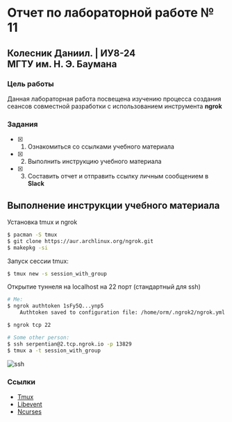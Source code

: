 # Отчет по лабораторной работе № 11
## Колесник Даниил. | ИУ8-24 <br> МГТУ им. Н. Э. Баумана

### Цель работы

Данная лабораторная работа посвещена изучению процесса создания сеансов совместной разработки с использованием инструмента **ngrok**

### Задания

- [x] 1. Ознакомиться со ссылками учебного материала
- [x] 2. Выполнить инструкцию учебного материала
- [x] 3. Составить отчет и отправить ссылку личным сообщением в **Slack**

## Выполнение инструкции учебного материала

Установка tmux и ngrok

```sh
$ pacman -S tmux 
$ git clone https://aur.archlinux.org/ngrok.git
$ makepkg -si
```

Запуск сессии tmux:

```sh
$ tmux new -s session_with_group
```

Открытие туннеля на localhost на 22 порт (стандартный для ssh)

```sh
# Me:
$ ngrok authtoken 1sFy5Q...ynp5
    Authtoken saved to configuration file: /home/orm/.ngrok2/ngrok.yml

$ ngrok tcp 22
```

```sh
# Some other person:
$ ssh serpentian@2.tcp.ngrok.io -p 13829
$ tmux a -t session_with_group
```

![ssh](img/ssh.png)

### Ссылки

- [Tmux](https://raw.githubusercontent.com/tmux/tmux/master/README)
- [Libevent](http://libevent.org)
- [Ncurses](http://invisible-island.net/ncurses/)
